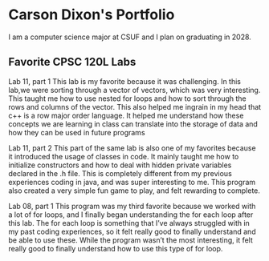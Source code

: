 
# Carson Dixon's Portfolio

I am a computer science major at CSUF and I plan on graduating in 2028. 

## Favorite CPSC 120L Labs

Lab 11, part 1
This lab is my favorite because it was challenging. In this lab,we were sorting through a vector of vectors, which was very interesting. This taught me how to use nested for loops and how to sort through the rows and columns of the vector. This also helped me ingrain in my head that c++ is a row major order language. It helped me understand how these concepts we are learning in class can translate into the storage of data and how they can be used in future programs

Lab 11, part 2
This part of the same lab is also one of my favorites because it introduced the usage of classes in code. It mainly taught me how to initialize constructors and how to deal with hidden private variables declared in the .h file. This is completely different from my previous experiences coding in java, and was super interesting to me. This program also created a very simple fun game to play, and felt rewarding to complete.

Lab 08, part 1
This program was my third favorite because we worked with a lot of for loops, and I finally began understanding the for each loop after this lab. The for each loop is something that I’ve always struggled with in my past coding experiences, so it felt really good to finally understand and be able to use these. While the program wasn’t the most interesting, it felt really good to finally understand how to use this type of for loop. 
